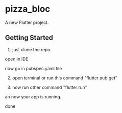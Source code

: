 # pizza_bloc

A new Flutter project.

## Getting Started

1. just clone the repo.

open in IDE

now go in pubspec.yaml file

2. open terminal or run this command "flutter pub get"

3. now run other command "flutter run"

an now your app is running.
 
done
